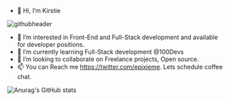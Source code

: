
- 👋 Hi, I’m Kirstie

![githubheader](https://user-images.githubusercontent.com/39728053/168490990-a54b9d26-cdb9-4498-a189-2effb181f181.gif)


- 👀 I’m interested in Front-End and Full-Stack development and available for developer positions.
- 🌱 I’m currently learning Full-Stack development @100Devs
- 💞️ I’m looking to collaborate on Freelance projects, Open source.
- 📫 You can Reach me https://twitter.com/epixieme. Lets schedule coffee chat.

<!---
epixieme/epixieme is a ✨ special ✨ repository because its `README.md` (this file) appears on your GitHub profile.
You can click the Preview link to take a look at your changes.
--->



![Anurag's GitHub stats](https://github-readme-stats.vercel.app/api?username=anuraghazra&show_icons=true&theme=merko)





